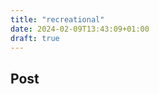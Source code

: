 ```yaml
---
title: "recreational"
date: 2024-02-09T13:43:09+01:00
draft: true
---
```


## Post

<div class="post-activity"></div>

<script>
    document.addEventListener("DOMContentLoaded", function() {
        var postTitle = document.querySelector("h1");
        var postActivityContainer = document.querySelector(".post-activity");

        // Holen des Titels des Beitrags
        var postTitleText = postTitle.textContent.trim();

        // Senden des Ajax-Requests
        fetch("https://www.boredapi.com/api/activity?type=" + postTitleText)
            .then(function(response) {
                return response.json();
            })
            .then(function(data) {
                console.log(data);
                // Anzeigen der Aktivität im Container des Beitrags
                postActivityContainer.textContent = data.activity;
            })
            .catch(function(error) {
                console.log("hello");
                console.log("Error fetching activity: ", error);
            });
    });

</script>
